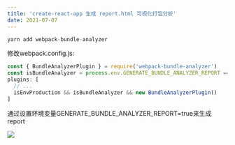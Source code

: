 ```yaml
---
title: 'create-react-app 生成 report.html 可视化打包分析'
date: 2021-07-07
---   
```

```javascript
yarn add webpack-bundle-analyzer
```

修改webpack.config.js:

```javascript
const { BundleAnalyzerPlugin } = require('webpack-bundle-analyzer')
const isBundleAnalyzer = process.env.GENERATE_BUNDLE_ANALYZER_REPORT === 'true'
plugins: [
  // ...
  isEnvProduction && isBundleAnalyzer && new BundleAnalyzerPlugin()
]
```

通过设置环境变量GENERATE\_BUNDLE\_ANALYZER\_REPORT=true来生成report

![](https://img-blog.csdnimg.cn/20210707092750423.png?x-oss-processimage/watermark,type_ZmFuZ3poZW5naGVpdGk,shadow_10,text_aHR0cHM6Ly9ibG9nLmNzZG4ubmV0L3h1dG9uZ2Jhbw,size_16,color_FFFFFF,t_70)